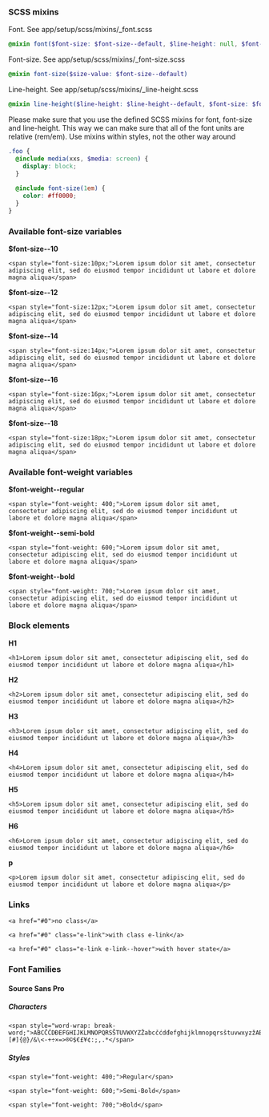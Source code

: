 ### SCSS mixins

Font. See app/setup/scss/mixins/_font.scss
```scss
@mixin font($font-size: $font-size--default, $line-height: null, $font-weight: null)
```

Font-size. See app/setup/scss/mixins/_font-size.scss
```scss
@mixin font-size($size-value: $font-size--default)
```

Line-height. See app/setup/scss/mixins/_line-height.scss
```scss
@mixin line-height($line-height: $line-height--default, $font-size: $font-size--default)
```

Please make sure that you use the defined SCSS mixins for font, font-size and line-height.  This way we can make sure that all of the font units are relative (rem/em). Use mixins within styles, not the other way around

```scss
.foo {
  @include media(xxs, $media: screen) {
    display: block;
  }
  
  @include font-size(1em) {
    color: #ff0000;
  }
}
```

### Available font-size variables

**$font-size--10**
```
<span style="font-size:10px;">Lorem ipsum dolor sit amet, consectetur adipiscing elit, sed do eiusmod tempor incididunt ut labore et dolore magna aliqua</span>
```

**$font-size--12**
```
<span style="font-size:12px;">Lorem ipsum dolor sit amet, consectetur adipiscing elit, sed do eiusmod tempor incididunt ut labore et dolore magna aliqua</span>
```

**$font-size--14**
```
<span style="font-size:14px;">Lorem ipsum dolor sit amet, consectetur adipiscing elit, sed do eiusmod tempor incididunt ut labore et dolore magna aliqua</span>
```

**$font-size--16**
```
<span style="font-size:16px;">Lorem ipsum dolor sit amet, consectetur adipiscing elit, sed do eiusmod tempor incididunt ut labore et dolore magna aliqua</span>
```

**$font-size--18**
```
<span style="font-size:18px;">Lorem ipsum dolor sit amet, consectetur adipiscing elit, sed do eiusmod tempor incididunt ut labore et dolore magna aliqua</span>
```

### Available font-weight variables

**$font-weight--regular**
```
<span style="font-weight: 400;">Lorem ipsum dolor sit amet, consectetur adipiscing elit, sed do eiusmod tempor incididunt ut labore et dolore magna aliqua</span>
```

**$font-weight--semi-bold**
```
<span style="font-weight: 600;">Lorem ipsum dolor sit amet, consectetur adipiscing elit, sed do eiusmod tempor incididunt ut labore et dolore magna aliqua</span>
```

**$font-weight--bold**
```
<span style="font-weight: 700;">Lorem ipsum dolor sit amet, consectetur adipiscing elit, sed do eiusmod tempor incididunt ut labore et dolore magna aliqua</span>
```

### Block elements

**H1**
```
<h1>Lorem ipsum dolor sit amet, consectetur adipiscing elit, sed do eiusmod tempor incididunt ut labore et dolore magna aliqua</h1>
```

**H2**
```
<h2>Lorem ipsum dolor sit amet, consectetur adipiscing elit, sed do eiusmod tempor incididunt ut labore et dolore magna aliqua</h2>
```

**H3**
```
<h3>Lorem ipsum dolor sit amet, consectetur adipiscing elit, sed do eiusmod tempor incididunt ut labore et dolore magna aliqua</h3>
```

**H4**
```
<h4>Lorem ipsum dolor sit amet, consectetur adipiscing elit, sed do eiusmod tempor incididunt ut labore et dolore magna aliqua</h4>
```

**H5**
```
<h5>Lorem ipsum dolor sit amet, consectetur adipiscing elit, sed do eiusmod tempor incididunt ut labore et dolore magna aliqua</h5>
```

**H6**
```
<h6>Lorem ipsum dolor sit amet, consectetur adipiscing elit, sed do eiusmod tempor incididunt ut labore et dolore magna aliqua</h6>
```

**p**
```
<p>Lorem ipsum dolor sit amet, consectetur adipiscing elit, sed do eiusmod tempor incididunt ut labore et dolore magna aliqua</p>
```

### Links
```
<a href="#0">no class</a>
```
```
<a href="#0" class="e-link">with class e-link</a>
```
```
<a href="#0" class="e-link e-link--hover">with hover state</a>
```

### Font Families

#### Source Sans Pro

##### Characters
```
<span style="word-wrap: break-word;">ABCČĆDĐEFGHIJKLMNOPQRSŠTUVWXYZŽabcčćdđefghijklmnopqrsštuvwxyzžАБВГҐДЂЕЁЄЖЗЅИІЇЙЈКЛЉМНЊОПРСТЋУЎФХЦЧЏШЩЪЫЬЭЮЯабвгґдђеёєжзѕиіїйјклљмнњопрстћуўфхцчџшщъыьэюяΑΒΓΔΕΖΗΘΙΚΛΜΝΞΟΠΡΣΤΥΦΧΨΩαβγδεζηθικλμνξοπρστυφχψωάΆέΈέΉίϊΐΊόΌύΰϋΎΫὰάὲέὴήὶίὸόὺύὼώΏĂÂÊÔƠƯăâêôơư1234567890‘?’“!”(%)[#]{@}/&\<-+÷×=>®©$€£¥¢:;,.*</span>
```

##### Styles
```
<span style="font-weight: 400;">Regular</span>
```

```
<span style="font-weight: 600;">Semi-Bold</span>
```

```
<span style="font-weight: 700;">Bold</span>
```
